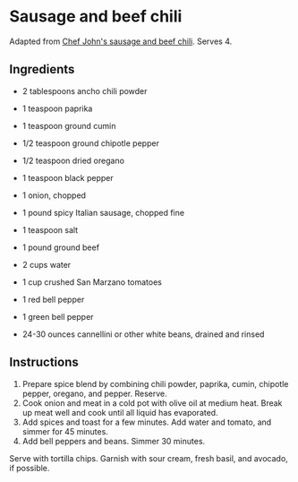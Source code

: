 # Sausage and beef chili

Adapted from [Chef John's sausage and beef chili](http://foodwishes.blogspot.com/2014/01/italian-sausage-chili-another-super-bowl.html). Serves 4.

## Ingredients

- 2 tablespoons ancho chili powder
- 1 teaspoon paprika
- 1 teaspoon ground cumin
- 1/2 teaspoon ground chipotle pepper
- 1/2 teaspoon dried oregano
- 1 teaspoon black pepper

- 1 onion, chopped
- 1 pound spicy Italian sausage, chopped fine
- 1 teaspoon salt
- 1 pound ground beef
- 2 cups water
- 1 cup crushed San Marzano tomatoes
- 1 red bell pepper
- 1 green bell pepper
- 24-30 ounces cannellini or other white beans, drained and rinsed

## Instructions

1. Prepare spice blend by combining chili powder, paprika, cumin, chipotle pepper, oregano, and pepper. Reserve.
2. Cook onion and meat in a cold pot with olive oil at medium heat. Break up meat well and cook until all liquid has evaporated.
3. Add spices and toast for a few minutes. Add water and tomato, and simmer for 45 minutes.
4. Add bell peppers and beans. Simmer 30 minutes.

Serve with tortilla chips. Garnish with sour cream, fresh basil, and avocado, if possible.
